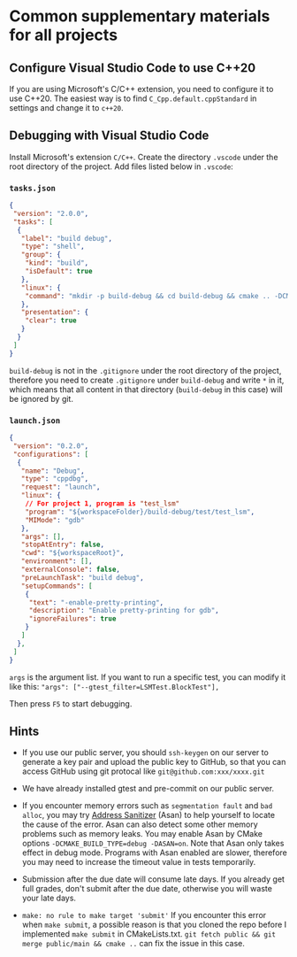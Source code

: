 # Common supplementary materials for all projects

## Configure Visual Studio Code to use C++20

If you are using Microsoft's C/C++ extension, you need to configure it to use C++20. The easiest way is to find `C_Cpp.default.cppStandard` in settings and change it to `c++20`.

## Debugging with Visual Studio Code

Install Microsoft's extension `C/C++`. Create the directory `.vscode` under the root directory of the project. Add files listed below in `.vscode`:

### `tasks.json`

```json
{
 "version": "2.0.0",
 "tasks": [
  {
   "label": "build debug",
   "type": "shell",
   "group": {
    "kind": "build",
    "isDefault": true
   },
   "linux": {
    "command": "mkdir -p build-debug && cd build-debug && cmake .. -DCMAKE_BUILD_TYPE=Debug && make -j8"
   },
   "presentation": {
    "clear": true
   }
  }
 ]
}
```

`build-debug` is not in the `.gitignore` under the root directory of the project, therefore you need to create `.gitignore` under `build-debug` and write `*` in it, which means that all content in that directory (`build-debug` in this case) will be ignored by git.

### `launch.json`

```json
{
 "version": "0.2.0",
 "configurations": [
  {
   "name": "Debug",
   "type": "cppdbg",
   "request": "launch",
   "linux": {
    // For project 1, program is "test_lsm"
    "program": "${workspaceFolder}/build-debug/test/test_lsm",
    "MIMode": "gdb"
   },
   "args": [],
   "stopAtEntry": false,
   "cwd": "${workspaceRoot}",
   "environment": [],
   "externalConsole": false,
   "preLaunchTask": "build debug",
   "setupCommands": [
    {
     "text": "-enable-pretty-printing",
     "description": "Enable pretty-printing for gdb",
     "ignoreFailures": true
    }
   ]
  },
 ]
}
```

`args` is the argument list. If you want to run a specific test, you can modify it like this: `"args": ["--gtest_filter=LSMTest.BlockTest"],`

Then press `F5` to start debugging.

## Hints

* If you use our public server, you should `ssh-keygen` on our server to generate a key pair and upload the public key to GitHub, so that you can access GitHub using git protocal like `git@github.com:xxx/xxxx.git`

* We have already installed gtest and pre-commit on our public server.

* If you encounter memory errors such as `segmentation fault` and `bad alloc`, you may try [Address Sanitizer](https://github.com/google/sanitizers/wiki/AddressSanitizer) (Asan) to help yourself to locate the cause of the error. Asan can also detect some other memory problems such as memory leaks. You may enable Asan by CMake options `-DCMAKE_BUILD_TYPE=debug -DASAN=on`. Note that Asan only takes effect in debug mode. Programs with Asan enabled are slower, therefore you may need to increase the timeout value in tests temporarily.

* Submission after the due date will consume late days. If you already get full grades, don't submit after the due date, otherwise you will waste your late days.

* `make: no rule to make target 'submit'` If you encounter this error when `make submit`, a possible reason is that you cloned the repo before I implemented `make submit` in CMakeLists.txt. `git fetch public && git merge public/main && cmake ..` can fix the issue in this case.

